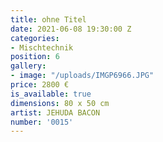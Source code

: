 ```yaml
---
title: ohne Titel
date: 2021-06-08 19:30:00 Z
categories:
- Mischtechnik
position: 6
gallery:
- image: "/uploads/IMGP6966.JPG"
price: 2800 €
is_available: true
dimensions: 80 x 50 cm
artist: JEHUDA BACON
number: '0015'
---
```


